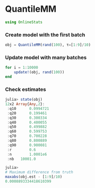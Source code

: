 
# QuantileMM


````julia
using OnlineStats
````





### Create model with the first batch
````julia
obj = QuantileMM(rand(100), τ=[1:9]/10)
````





### Update model with many batches
````julia
for i = 1:10000
    update!(obj, rand(100))
end
````





### Check estimates
````julia
julia> state(obj)
12x2 Array{Any,2}:
 :q10      0.0994721
 :q20      0.199461 
 :q30      0.300334 
 :q40      0.400055 
 :q50      0.499882 
 :q60      0.599753 
 :q70      0.700228 
 :q80      0.800889 
 :q90      0.900081 
 :r        0.6      
 :n        1.0001e6 
 :nb   10001.0      

julia> 
# Maximum difference from truth
maxabs(obj.est - [1:9]/10)
0.0008893334418610399

````



